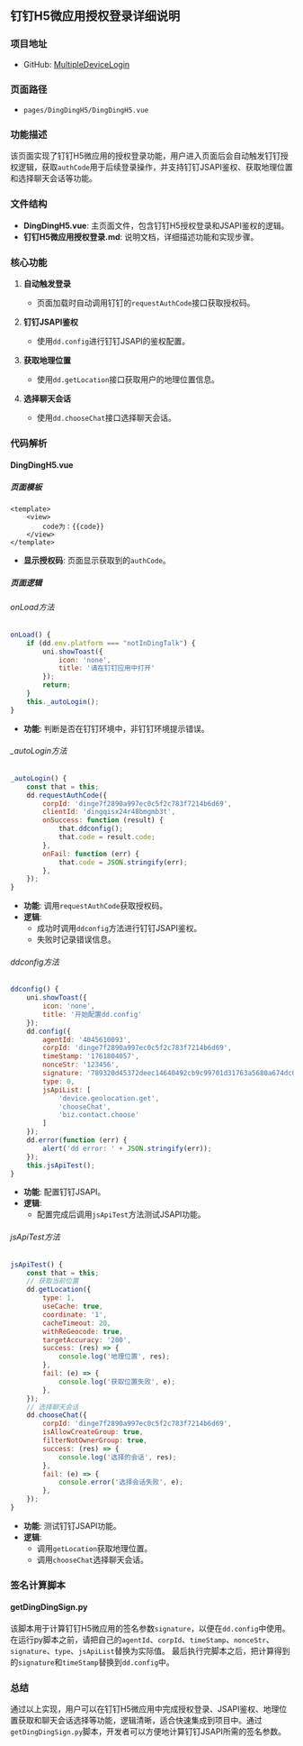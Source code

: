 ## 钉钉H5微应用授权登录详细说明

### 项目地址
- GitHub: [MultipleDeviceLogin](https://github.com/lhx-liu/MultipleDeviceLogin)

### 页面路径
- `pages/DingDingH5/DingDingH5.vue`

### 功能描述
该页面实现了钉钉H5微应用的授权登录功能，用户进入页面后会自动触发钉钉授权逻辑，获取`authCode`用于后续登录操作，并支持钉钉JSAPI鉴权、获取地理位置和选择聊天会话等功能。

### 文件结构
- **DingDingH5.vue**: 主页面文件，包含钉钉H5授权登录和JSAPI鉴权的逻辑。
- **钉钉H5微应用授权登录.md**: 说明文档，详细描述功能和实现步骤。

### 核心功能
1. **自动触发登录**
   - 页面加载时自动调用钉钉的`requestAuthCode`接口获取授权码。

2. **钉钉JSAPI鉴权**
   - 使用`dd.config`进行钉钉JSAPI的鉴权配置。

3. **获取地理位置**
   - 使用`dd.getLocation`接口获取用户的地理位置信息。

4. **选择聊天会话**
   - 使用`dd.chooseChat`接口选择聊天会话。

### 代码解析

#### DingDingH5.vue
##### 页面模板
```vue
<template>
	<view>
		code为：{{code}}
	</view>
</template>
```
- **显示授权码**: 页面显示获取到的`authCode`。

##### 页面逻辑
###### onLoad方法
```javascript
onLoad() {
	if (dd.env.platform === "notInDingTalk") {
		uni.showToast({
			icon: 'none',
			title: '请在钉钉应用中打开'
		});
		return;
	}
	this._autoLogin();
}
```
- **功能**: 判断是否在钉钉环境中，非钉钉环境提示错误。

###### _autoLogin方法
```javascript
_autoLogin() {
	const that = this;
	dd.requestAuthCode({
		corpId: 'dinge7f2890a997ec0c5f2c783f7214b6d69',
		clientId: 'dingqisx24r48bmgmb3t',
		onSuccess: function (result) {
			that.ddconfig();
			that.code = result.code;
		},
		onFail: function (err) {
			that.code = JSON.stringify(err);
		},
	});
}
```
- **功能**: 调用`requestAuthCode`获取授权码。
- **逻辑**:
  - 成功时调用`ddconfig`方法进行钉钉JSAPI鉴权。
  - 失败时记录错误信息。

###### ddconfig方法
```javascript
ddconfig() {
	uni.showToast({
		icon: 'none',
		title: '开始配置dd.config'
	});
	dd.config({
		agentId: '4045610093',
		corpId: 'dinge7f2890a997ec0c5f2c783f7214b6d69',
		timeStamp: '1761804057',
		nonceStr: '123456',
		signature: '789320d45372deec14640492cb9c99701d31763a5680a674dc09222c0193d7c6',
		type: 0,
		jsApiList: [
			'device.geolocation.get',
			'chooseChat',
			'biz.contact.choose'
		]
	});
	dd.error(function (err) {
		alert('dd error: ' + JSON.stringify(err));
	});
	this.jsApiTest();
}
```
- **功能**: 配置钉钉JSAPI。
- **逻辑**:
  - 配置完成后调用`jsApiTest`方法测试JSAPI功能。

###### jsApiTest方法
```javascript
jsApiTest() {
	const that = this;
	// 获取当前位置
	dd.getLocation({
		type: 1,
		useCache: true,
		coordinate: '1',
		cacheTimeout: 20,
		withReGeocode: true,
		targetAccuracy: '200',
		success: (res) => {
			console.log('地理位置', res);
		},
		fail: (e) => {
			console.log('获取位置失败', e);
		},
	});
	// 选择聊天会话
	dd.chooseChat({
		corpId: 'dinge7f2890a997ec0c5f2c783f7214b6d69',
		isAllowCreateGroup: true,
		filterNotOwnerGroup: true,
		success: (res) => {
			console.log('选择的会话', res);
		},
		fail: (e) => {
			console.error('选择会话失败', e);
		},
	});
}
```
- **功能**: 测试钉钉JSAPI功能。
- **逻辑**:
  - 调用`getLocation`获取地理位置。
  - 调用`chooseChat`选择聊天会话。

### 签名计算脚本

#### getDingDingSign.py
该脚本用于计算钉钉H5微应用的签名参数`signature`，以便在`dd.config`中使用。
在运行py脚本之前，请把自己的`agentId`、`corpId`、`timeStamp`、`nonceStr`、`signature`、`type`、`jsApiList`替换为实际值。
最后执行完脚本之后，把计算得到的`signature`和`timeStamp`替换到`dd.config`中。


### 总结
通过以上实现，用户可以在钉钉H5微应用中完成授权登录、JSAPI鉴权、地理位置获取和聊天会话选择等功能，逻辑清晰，适合快速集成到项目中。通过`getDingDingSign.py`脚本，开发者可以方便地计算钉钉JSAPI所需的签名参数。